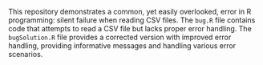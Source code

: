This repository demonstrates a common, yet easily overlooked, error in R programming: silent failure when reading CSV files. The `bug.R` file contains code that attempts to read a CSV file but lacks proper error handling.  The `bugSolution.R` file provides a corrected version with improved error handling, providing informative messages and handling various error scenarios.